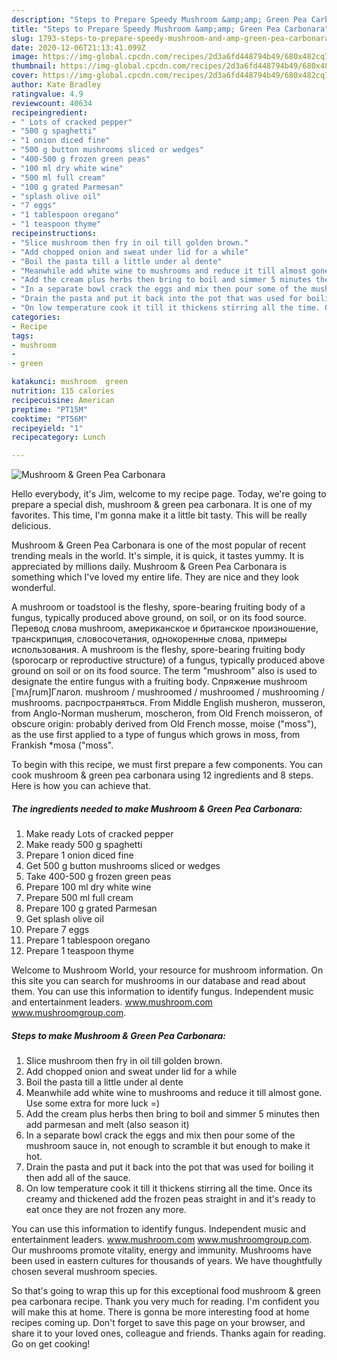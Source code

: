 ```yaml
---
description: "Steps to Prepare Speedy Mushroom &amp;amp; Green Pea Carbonara"
title: "Steps to Prepare Speedy Mushroom &amp;amp; Green Pea Carbonara"
slug: 1793-steps-to-prepare-speedy-mushroom-and-amp-green-pea-carbonara
date: 2020-12-06T21:13:41.099Z
image: https://img-global.cpcdn.com/recipes/2d3a6fd448794b49/680x482cq70/mushroom-green-pea-carbonara-recipe-main-photo.jpg
thumbnail: https://img-global.cpcdn.com/recipes/2d3a6fd448794b49/680x482cq70/mushroom-green-pea-carbonara-recipe-main-photo.jpg
cover: https://img-global.cpcdn.com/recipes/2d3a6fd448794b49/680x482cq70/mushroom-green-pea-carbonara-recipe-main-photo.jpg
author: Kate Bradley
ratingvalue: 4.9
reviewcount: 40634
recipeingredient:
- " Lots of cracked pepper"
- "500 g spaghetti"
- "1 onion diced fine"
- "500 g button mushrooms sliced or wedges"
- "400-500 g frozen green peas"
- "100 ml dry white wine"
- "500 ml full cream"
- "100 g grated Parmesan"
- "splash olive oil"
- "7 eggs"
- "1 tablespoon oregano"
- "1 teaspoon thyme"
recipeinstructions:
- "Slice mushroom then fry in oil till golden brown."
- "Add chopped onion and sweat under lid for a while"
- "Boil the pasta till a little under al dente"
- "Meanwhile add white wine to mushrooms and reduce it till almost gone. Use some extra for more luck =)"
- "Add the cream plus herbs then bring to boil and simmer 5 minutes then add parmesan and melt (also season it)"
- "In a separate bowl crack the eggs and mix then pour some of the mushroom sauce in, not enough to scramble it but enough to make it hot."
- "Drain the pasta and put it back into the pot that was used for boiling it then add all of the sauce."
- "On low temperature cook it till it thickens stirring all the time. Once its creamy and thickened add the frozen peas straight in and it&#39;s ready to eat once they are not frozen any more."
categories:
- Recipe
tags:
- mushroom
- 
- green

katakunci: mushroom  green 
nutrition: 115 calories
recipecuisine: American
preptime: "PT15M"
cooktime: "PT56M"
recipeyield: "1"
recipecategory: Lunch

---
```



![Mushroom &amp; Green Pea Carbonara](https://img-global.cpcdn.com/recipes/2d3a6fd448794b49/680x482cq70/mushroom-green-pea-carbonara-recipe-main-photo.jpg)

Hello everybody, it's Jim, welcome to my recipe page. Today, we're going to prepare a special dish, mushroom &amp; green pea carbonara. It is one of my favorites. This time, I'm gonna make it a little bit tasty. This will be really delicious.

Mushroom &amp; Green Pea Carbonara is one of the most popular of recent trending meals in the world. It's simple, it is quick, it tastes yummy. It is appreciated by millions daily. Mushroom &amp; Green Pea Carbonara is something which I've loved my entire life. They are nice and they look wonderful.

A mushroom or toadstool is the fleshy, spore-bearing fruiting body of a fungus, typically produced above ground, on soil, or on its food source. Перевод слова mushroom, американское и британское произношение, транскрипция, словосочетания, однокоренные слова, примеры использования. A mushroom is the fleshy, spore-bearing fruiting body (sporocarp or reproductive structure) of a fungus, typically produced above ground on soil or on its food source. The term &#34;mushroom&#34; also is used to designate the entire fungus with a fruiting body. Спряжение mushroom [ˈmʌʃrum]Глагол. mushroom / mushroomed / mushroomed / mushrooming / mushrooms. распространяться. From Middle English musheron, musseron, from Anglo-Norman musherum, moscheron, from Old French moisseron, of obscure origin: probably derived from Old French mosse, moise (&#34;moss&#34;), as the use first applied to a type of fungus which grows in moss, from Frankish *mosa (&#34;moss&#34;.


To begin with this recipe, we must first prepare a few components. You can cook mushroom &amp; green pea carbonara using 12 ingredients and 8 steps. Here is how you can achieve that.

<!--inarticleads1-->

##### The ingredients needed to make Mushroom &amp; Green Pea Carbonara:

1. Make ready  Lots of cracked pepper
1. Make ready 500 g spaghetti
1. Prepare 1 onion diced fine
1. Get 500 g button mushrooms sliced or wedges
1. Take 400-500 g frozen green peas
1. Prepare 100 ml dry white wine
1. Prepare 500 ml full cream
1. Prepare 100 g grated Parmesan
1. Get splash olive oil
1. Prepare 7 eggs
1. Prepare 1 tablespoon oregano
1. Prepare 1 teaspoon thyme


Welcome to Mushroom World, your resource for mushroom information. On this site you can search for mushrooms in our database and read about them. You can use this information to identify fungus. Independent music and entertainment leaders. www.mushroom.com www.mushroomgroup.com. 

<!--inarticleads2-->

##### Steps to make Mushroom &amp; Green Pea Carbonara:

1. Slice mushroom then fry in oil till golden brown.
1. Add chopped onion and sweat under lid for a while
1. Boil the pasta till a little under al dente
1. Meanwhile add white wine to mushrooms and reduce it till almost gone. Use some extra for more luck =)
1. Add the cream plus herbs then bring to boil and simmer 5 minutes then add parmesan and melt (also season it)
1. In a separate bowl crack the eggs and mix then pour some of the mushroom sauce in, not enough to scramble it but enough to make it hot.
1. Drain the pasta and put it back into the pot that was used for boiling it then add all of the sauce.
1. On low temperature cook it till it thickens stirring all the time. Once its creamy and thickened add the frozen peas straight in and it&#39;s ready to eat once they are not frozen any more.


You can use this information to identify fungus. Independent music and entertainment leaders. www.mushroom.com www.mushroomgroup.com. Our mushrooms promote vitality, energy and immunity. Mushrooms have been used in eastern cultures for thousands of years. We have thoughtfully chosen several mushroom species. 

So that's going to wrap this up for this exceptional food mushroom &amp; green pea carbonara recipe. Thank you very much for reading. I'm confident you will make this at home. There is gonna be more interesting food at home recipes coming up. Don't forget to save this page on your browser, and share it to your loved ones, colleague and friends. Thanks again for reading. Go on get cooking!
